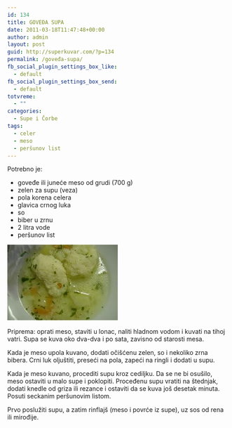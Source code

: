 ```yaml
---
id: 134
title: GOVEĐA SUPA
date: 2011-03-18T11:47:48+00:00
author: admin
layout: post
guid: http://superkuvar.com/?p=134
permalink: /goveđa-supa/
fb_social_plugin_settings_box_like:
  - default
fb_social_plugin_settings_box_send:
  - default
totvreme:
  - ""
categories:
  - Supe i Čorbe
tags:
  - celer
  - meso
  - peršunov list
---
```

Potrebno je:

  * goveđe ili juneće meso od grudi (700 g)
  * zelen za supu (veza)
  * pola korena celera
  * glavica crnog luka
  * so
  * biber u zrnu
  * 2 litra vode
  * peršunov list

<img class="alignnone size-full wp-image-836" title="govedjasupa" src="/wp-content/uploads/2011/03/govedjasupa1-e1306839794618.jpg" alt="" width="252" height="172" /> 

Priprema: oprati meso, staviti u lonac, naliti hladnom vodom i kuvati na tihoj vatri. Supa se kuva oko dva-dva i po sata, zavisno od starosti mesa.

Kada je meso upola kuvano, dodati očišćenu zelen, so i nekoliko zrna bibera. Crni luk oljuštiti, preseći na pola, zapeći na ringli i dodati u supu.

Kada je meso kuvano, procediti supu kroz cediljku. Da se ne bi osušilo, meso ostaviti u malo supe i poklopiti. Proceđenu supu vratiti na štednjak, dodati knedle od griza ili rezance i ostaviti da se kuva još desetak minuta. Posuti seckanim peršunovim listom.

Prvo poslužiti supu, a zatim rinflajš (meso i povrće iz supe), uz sos od rena ili mirođije.

&nbsp;